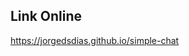 ## Link Online
<a href="https://jorgedsdias.github.io/simple-chat">https://jorgedsdias.github.io/simple-chat</a>